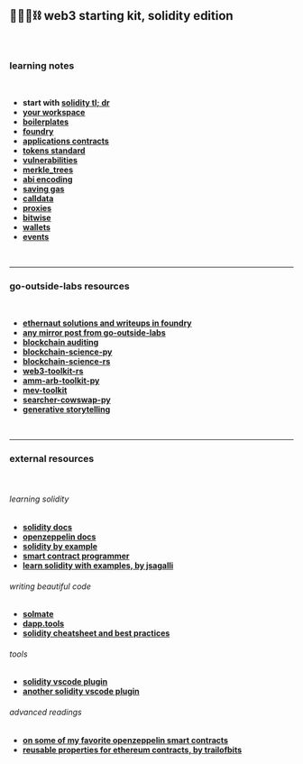 ## 🥷🏻🛵⛓️ web3 starting kit, solidity edition


<br>

### learning notes

<br>

* **start with [solidity tl; dr](solidity_tldr.md)**
* **[your workspace](basic_knowledge/workspace)**
* **[boilerplates](basic_knowledge/boilerplates)**
* **[foundry](basic_knowledge/foundry)**
* **[applications contracts](advanced_knowledge/applications_contracts)**
* **[tokens standard](advanced_knowledge/token_standards)**
* **[vulnerabilities](https://github.com/go-outside-labs/blockchain-auditing/tree/main/advanced_expert/vulnerabilities)**
* **[merkle_trees](advanced_knowledge/merkle_trees)**
* **[abi encoding](advanced_knowledge/abi_encoding)**
* **[saving gas](advanced_knowledge/saving_gas)**
* **[calldata](advanced_knowledge/calldata)**
* **[proxies](advanced_knowledge/proxies)**
* **[bitwise](advanced_knowledge/bitwise)**
* **[wallets](advanced_knowledge/wallets)**
* **[events](advanced_knowledge/events)**

<br>

---

### go-outside-labs resources

<br>

* **[ethernaut solutions and writeups in foundry](https://github.com/go-outside-labs/ethernaut-foundry-writeups-sol)**
* **[any mirror post from go-outside-labs](https://mirror.xyz/go-outside.eth)**
* **[blockchain auditing](https://github.com/go-outside-labs/blockchain-auditing)**
* **[blockchain-science-py](https://github.com/go-outside-labs/blockchain-science-py)**
* **[blockchain-science-rs](https://github.com/go-outside-labs/blockchain-science-rs)**
* **[web3-toolkit-rs](https://github.com/go-outside-labs/web3-toolkit-rs)**
* **[amm-arb-toolkit-py](https://github.com/go-outside-labs/amm-arb-toolkit-py)**
* **[mev-toolkit](https://github.com/go-outside-labs/mev-toolkit)**
* **[searcher-cowswap-py](https://github.com/go-outside-labs/searcher-cowswap-py)**
* **[generative storytelling](https://github.com/go-outside-labs/generative-sol)**

  
<br>

---

### external resources

<br>

###### learning solidity

* **[solidity docs](https://docs.soliditylang.org/en/v0.8.12/)**
* **[openzeppelin docs](https://docs.openzeppelin.com/)**
* **[solidity by example](https://solidity-by-example.org/)**
* **[smart contract programmer](https://www.youtube.com/channel/UCJWh7F3AFyQ_x01VKzr9eyA)**
* **[learn solidity with examples, by jsagalli](https://github.com/James-Sangalli/learn-solidity-with-examples)**



###### writing beautiful code

* **[solmate](https://github.com/transmissions11/solmate/)**
* **[dapp.tools](https://dapp.tools/)**
* **[solidity cheatsheet and best practices](https://github.com/manojpramesh/solidity-cheatsheet)**


###### tools

* **[solidity vscode plugin](https://marketplace.visualstudio.com/items?itemName=tintinweb.solidity-visual-auditor)**
* **[another solidity vscode plugin](https://marketplace.visualstudio.com/items?itemName=JuanBlanco.solidity)**


###### advanced readings

* **[on some of my favorite openzeppelin smart contracts](https://mirror.xyz/go-outside.eth/7Q5DK8cZNZ5CP6ThJjEithPvjgckA24D2wb-j0Ps5-I)**
* **[reusable properties for ethereum contracts, by trailofbits](https://blog.trailofbits.com/2023/02/27/reusable-properties-ethereum-contracts-echidna/)**
